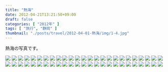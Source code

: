 ```yaml
---
title: "熱海"
date: 2012-04-21T13:21:50+09:00
draft: false
categories: [ "2012年" ]
tags: [ "旅行", "静岡" ]
thumbnail: "./posts/travel/2012-04-01-熱海/img/1-4.jpg"
---
```

熱海の写真です。  
<!--more-->
![](./img/1-1.jpg)
![](./img/1-2.jpg)
![](./img/1-3.jpg)
![](./img/1-4.jpg)
![](./img/1-5.jpg)
![](./img/1-6.jpg)
![](./img/1-7.jpg)
![](./img/1-8.jpg)
![](./img/1-9.jpg)
![](./img/1-10.jpg)
![](./img/1-11.jpg)
![](./img/1-12.jpg)
![](./img/1-13.jpg)
![](./img/1-14.jpg)
![](./img/1-15.jpg)
![](./img/1-16.jpg)
![](./img/1-17.jpg)
![](./img/1-18.jpg)
![](./img/1-19.jpg)
![](./img/1-20.jpg)
![](./img/1-21.jpg)
![](./img/1-22.jpg)
![](./img/1-23.jpg)
![](./img/1-24.jpg)
![](./img/1-25.jpg)
![](./img/1-26.jpg)
![](./img/1-27.jpg)
![](./img/1-28.jpg)
![](./img/1-29.jpg)
![](./img/1-30.jpg)
![](./img/1-31.jpg)
![](./img/1-32.jpg)
![](./img/1-33.jpg)
![](./img/1-34.jpg)
![](./img/1-35.jpg)
![](./img/1-36.jpg)
![](./img/1-37.jpg)
![](./img/1-38.jpg)
![](./img/1-39.jpg)
![](./img/1-40.jpg)
![](./img/1-41.jpg)
![](./img/1-42.jpg)
![](./img/1-43.jpg)
![](./img/1-44.jpg)
![](./img/1-45.jpg)
![](./img/1-46.jpg)
![](./img/1-47.jpg)
![](./img/1-48.jpg)
![](./img/1-49.jpg)
![](./img/1-50.jpg)
